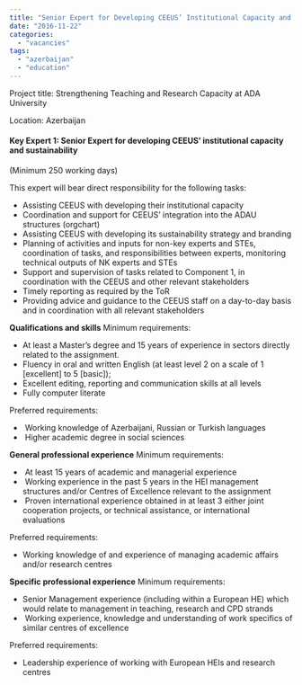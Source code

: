 ```yaml
---
title: "Senior Expert for Developing CEEUS’ Institutional Capacity and Sustainability"
date: "2016-11-22"
categories: 
  - "vacancies"
tags: 
  - "azerbaijan"
  - "education"
---
```


Project title: Strengthening Teaching and Research Capacity at ADA University

Location: Azerbaijan

#### Key Expert 1: Senior Expert for developing CEEUS’ institutional capacity and sustainability

(Minimum 250 working days)

This expert will bear direct responsibility for the following tasks:

- Assisting CEEUS with developing their institutional capacity
- Coordination and support for CEEUS’ integration into the ADAU structures (orgchart)
- Assisting CEEUS with developing its sustainability strategy and branding
- Planning of activities and inputs for non-key experts and STEs, coordination of tasks, and responsibilities between experts, monitoring technical outputs of NK experts and STEs
- Support and supervision of tasks related to Component 1, in coordination with the CEEUS and other relevant stakeholders
- Timely reporting as required by the ToR
- Providing advice and guidance to the CEEUS staff on a day-to-day basis and in coordination with all relevant stakeholders

**Qualifications and skills** Minimum requirements:

- At least a Master’s degree and 15 years of experience in sectors directly related to the assignment.
- Fluency in oral and written English (at least level 2 on a scale of 1 \[excellent\] to 5 \[basic\]);
- Excellent editing, reporting and communication skills at all levels
- Fully computer literate

Preferred requirements:

-  Working knowledge of Azerbaijani, Russian or Turkish languages
-  Higher academic degree in social sciences

**General professional experience** Minimum requirements:

-  At least 15 years of academic and managerial experience
-  Working experience in the past 5 years in the HEI management structures and/or Centres of Excellence relevant to the assignment
-  Proven international experience obtained in at least 3 either joint cooperation projects, or technical assistance, or international evaluations

Preferred requirements:

- Working knowledge of and experience of managing academic affairs and/or research centres

**Specific professional experience** Minimum requirements:

- Senior Management experience (including within a European HE) which would relate to management in teaching, research and CPD strands
-  Working experience, knowledge and understanding of work specifics of similar centres of excellence

Preferred requirements:

- Leadership experience of working with European HEIs and research centres
